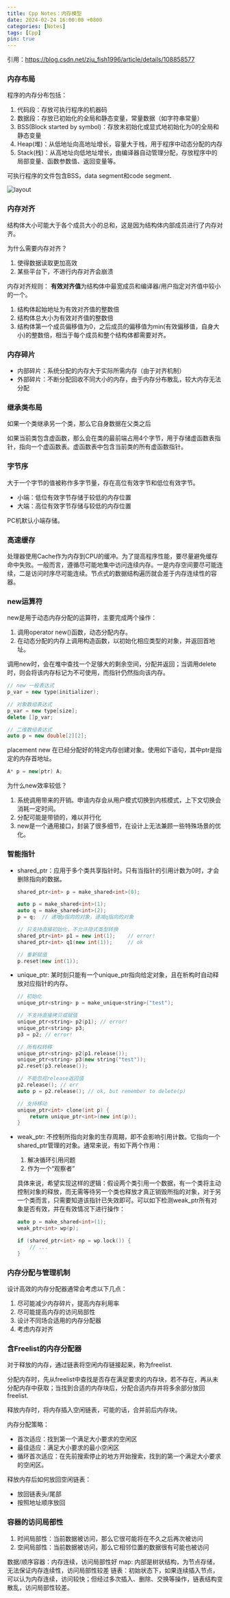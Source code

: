 ```yaml
---
title: Cpp Notes：内存模型
date: 2024-02-24 16:00:00 +0800
categories: [Notes]
tags: [Cpp]
pin: true
---
```

引用：https://blog.csdn.net/zju_fish1996/article/details/108858577

### 内存布局
程序的内存分布包括：
1. 代码段：存放可执行程序的机器码
2. 数据段：存放已初始化的全局和静态变量，常量数据（如字符串常量）
3. BSS(Block started by symbol)：存放未初始化或显式地初始化为0的全局和静态变量
4. Heap(堆)：从低地址向高地址增长，容量大于栈，用于程序中动态分配的内存
5. Stack(栈)：从高地址向低地址增长，由编译器自动管理分配，存放程序中的局部变量、函数参数值、返回变量等。  

可执行程序的文件包含BSS，data segment和code segment.

![layout](/assets/img/2024-02-24-Cpp-notes-内存模型/内存模型.webp#pic_center)

### 内存对齐
结构体大小可能大于各个成员大小的总和，这是因为结构体内部成员进行了内存对齐。

为什么需要内存对齐？  
1. 使得数据读取更加高效
2. 某些平台下，不进行内存对齐会崩溃

内存对齐规则：
**有效对齐值**为结构体中最宽成员和编译器/用户指定对齐值中较小的一个。
1. 结构体起始地址为有效对齐值的整数倍
2. 结构体总大小为有效对齐值的整数倍
3. 结构体第一个成员偏移值为0，之后成员的偏移值为min(有效偏移值，自身大小)的整数倍，相当于每个成员和整个结构体都需要对齐。

### 内存碎片
- 内部碎片：系统分配的内存大于实际所需内存（由于对齐机制）
- 外部碎片：不断分配回收不同大小的内存，由于内存分布散乱，较大内存无法分配

### 继承类布局
如果一个类继承另一个类，那么它自身数据在父类之后

如果当前类包含虚函数，那么会在类的最前端占用4个字节，用于存储虚函数表指针，指向一个虚函数表。虚函数表中包含当前类的所有虚函数指针。

### 字节序
大于一个字节的值被称作多字节量，存在高位有效字节和低位有效字节。
- 小端：低位有效字节存储于较低的内存位置
- 大端：高位有效字节存储与较低的内存位置  

PC机默认小端存储。

### 高速缓存
处理器使用Cache作为内存到CPU的缓冲。为了提高程序性能，要尽量避免缓存命中失败。一般而言，遵循尽可能地集中访问连续内存。一是内存空间要尽可能连续，二是访问时序尽可能连续。节点式的数据结构遍历就会差于内存连续性的容器。

### new运算符
new是用于动态内存分配的运算符，主要完成两个操作：
1. 调用operator new()函数，动态分配内存。
2. 在动态分配的内存上调用构造函数，以初始化相应类型的对象，并返回首地址。

调用new时，会在堆中查找一个足够大的剩余空间，分配并返回；当调用delete时，则会将该内存标记为不可使用，而指针仍然指向该内存。

```cpp
// new 一般表达式
p_var = new type(initializer);

// 对象数组表达式
p_var = new type[size];
delete []p_var;

// 二维数组表达式
auto p = new double[2][2];
```

placement new 在已经分配好的特定内存创建对象。使用如下语句，其中ptr是指定的内存首地址。
```cpp
A* p = new(ptr) A;
```

为什么new效率较低？
1. 系统调用带来的开销。申请内存会从用户模式切换到内核模式，上下文切换会消耗一定时间。
2. 分配可能是带锁的，难以并行化
3. new是一个通用接口，封装了很多细节，在设计上无法兼顾一些特殊场景的优化。

### 智能指针
- shared_ptr：应用于多个类共享指针时。只有当指针的引用计数为0时，才会删除指向的数据。
    ```cpp
    shared_ptr<int> p = make_shared<int>(0);

    auto p = make_shared<int>(1);
    auto q = make_shared<int>(2);
    p = q;  // 递增p指向的对象，递减q指向的对象

    // 只支持直接初始化，不允许隐式类型转换
    shared_ptr<int> p1 = new int(1);    // error!
    shared_ptr<int> q1(new int(1));     // ok

    // 重新赋值
    p.reset(new int(1));
    ```
- unique_ptr: 某时刻只能有一个unique_ptr指向给定对象，且在析构时自动释放对应指针的内存。
    ```cpp
    // 初始化
    unique_ptr<string> p = make_unique<string>("test");

    // 不支持直接拷贝或赋值
    unique_ptr<string> p2(p1); // error!
    unique_ptr<string> p3;
    p3 = p2; // error!

    // 所有权转移
    unique_ptr<string> p2(p1.release());
    unique_ptr<string> p3(new string("test"));
    p2.reset(p3.release());

    // 不能忽视release返回值
    p2.release(); // err
    auto p = p2.release(); // ok, but remember to delete(p)

    // 支持移动
    unique_ptr<int> clone(int p) {
        return unique_ptr<int>(new int(p));
    }
    ```
- weak_ptr: 不控制所指向对象的生存周期，即不会影响引用计数。它指向一个shared_ptr管理的对象。通常来说，有如下两个作用：
    1. 解决循环引用问题
    2. 作为一个“观察者”  
  
    具体来说，希望实现这样的逻辑：假设两个类引用一个数据，有一个类将主动控制对象的释放，而无需等待另一个类也释放才真正销毁所指的对象，对于另一个类而言，只需要知道该指针已失效即可。可以如下检测weak_ptr所有对象是否有效，并在有效情况下进行操作：
    ```cpp
    auto p = make_shared<int>(1);
    weak_ptr<int> wp(p);

    if (shared_ptr<int> np = wp.lock()) {
        // ...
    }
    ```

### 内存分配与管理机制
设计高效的内存分配器通常会考虑以下几点：
1. 尽可能减少内存碎片，提高内存利用率
2. 尽可能提高内存的访问局部性
3. 设计不同场合适用的内存分配器
4. 考虑内存对齐

### 含Freelist的内存分配器
对于释放的内存，通过链表将空闲内存链接起来，称为freelist. 

分配内存时，先从freelist中查找是否存在满足要求的内存块，若不存在，再从未分配内存中获取；当找到合适的内存块后，分配合适内存并将多余部分放回freelist.

释放内存时，将内存插入空闲链表，可能的话，合并前后内存块。

内存分配策略：
- 首次适应：找到第一个满足大小要求的空闲区
- 最佳适应：满足大小要求的最小空闲区
- 循环首次适应：在先前搜索停止的地方开始搜索，找到的第一个满足大小要求的空闲区。

释放内存后如何放回空闲链表：
- 放回链表头/尾部
- 按照地址顺序放回

### 容器的访问局部性
1. 时间局部性：当前数据被访问，那么它很可能将在不久之后再次被访问
2. 空间局部性：当前数据被访问，那么它相邻位置的数据很有可能也被访问

数据/顺序容器：内存连续，访问局部性好
map: 内部是树状结构，为节点存储，无法保证内存连续性，访问局部性较差
链表：初始状态下，如果连续插入节点，可以认为内存连续，访问较快；但经过多次插入、删除、交换等操作，链表结构变散乱，访问局部性较差。


